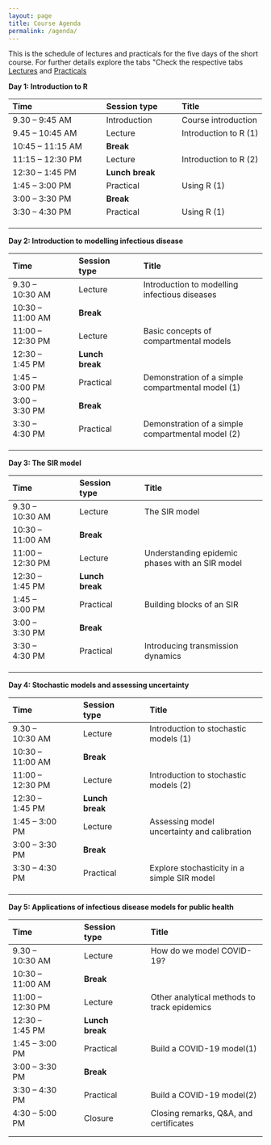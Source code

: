 ```yaml
---
layout: page
title: Course Agenda
permalink: /agenda/
---
```

This is the schedule of lectures and practicals for the five days of the short course. For further details explore the tabs "Check the respective tabs [Lectures](https://juanvesga.github.io/ide-modelling-R-ankara/agenda/) and [Practicals](https://juanvesga.github.io/ide-modelling-R-ankara/assignments/)  


**Day 1: Introduction to R**

| Time             |     |     | Session type    |     |     | Title                 |
| :--------------- | --- | --- | :-------------- | --- | --- | :-------------------- |
| 9.30 – 9:45 AM   |     |     | Introduction    |     |     | Course introduction   |
| 9.45 – 10:45 AM  |     |     | Lecture         |     |     | Introduction to R (1) |
| 10:45 – 11:15 AM |     |     | **Break**       |     |     |                       |
| 11:15 – 12:30 PM |     |     | Lecture         |     |     | Introduction to R (2) |
| 12:30 – 1:45 PM  |     |     | **Lunch break** |     |     |                       |
| 1:45 – 3:00 PM   |     |     | Practical       |     |     | Using R (1)           |
| 3:00 – 3:30 PM   |     |     | **Break**       |     |     |                       |
| 3:30 – 4:30 PM   |     |     | Practical       |     |     | Using R (1)           |
|                  |     |     |                 |     |     |                       |
|                  |     |     |                 |     |     |                       |
|                  |     |     |                 |     |     |                       |




**Day 2: Introduction to modelling infectious disease**

| Time             |     |     | Session type    |     |     | Title                                             |
| :--------------- | --- | --- | :-------------- | --- | --- | :------------------------------------------------ |
| 9.30 – 10:30 AM  |     |     | Lecture         |     |     | Introduction to modelling infectious diseases     |
| 10:30 – 11:00 AM |     |     | **Break**       |     |     |                                                   |
| 11:00 – 12:30 PM |     |     | Lecture         |     |     | Basic concepts of compartmental models            |
| 12:30 – 1:45 PM  |     |     | **Lunch break** |     |     |                                                   |
| 1:45 – 3:00 PM   |     |     | Practical       |     |     | Demonstration of a simple compartmental model (1) |
| 3:00 – 3:30 PM   |     |     | **Break**       |     |     |                                                   |
| 3:30 – 4:30 PM   |     |     | Practical       |     |     | Demonstration of a simple compartmental model (2) |
|                  |     |     |                 |     |     |                                                   |
|                  |     |     |                 |     |     |                                                   |
|                  |     |     |                 |     |     |                                                   |



**Day 3: The SIR model**

| Time             |     |     | Session type    |     |     | Title                                           |
| :--------------- | --- | --- | :-------------- | --- | --- | :---------------------------------------------- |
| 9.30 – 10:30 AM  |     |     | Lecture         |     |     | The SIR model                                   |
| 10:30 – 11:00 AM |     |     | **Break**       |     |     |                                                 |
| 11:00 – 12:30 PM |     |     | Lecture         |     |     | Understanding epidemic phases with an SIR model |
| 12:30 – 1:45 PM  |     |     | **Lunch break** |     |     |                                                 |
| 1:45 – 3:00 PM   |     |     | Practical       |     |     | Building blocks of an SIR                       |
| 3:00 – 3:30 PM   |     |     | **Break**       |     |     |                                                 |
| 3:30 – 4:30 PM   |     |     | Practical       |     |     | Introducing transmission dynamics               |
|                  |     |     |                 |     |     |                                                 |
|                  |     |     |                 |     |     |                                                 |
|                  |     |     |                 |     |     |                                                 |


**Day 4: Stochastic models and assessing uncertainty**

| Time             |     |     | Session type    |     |     | Title                                       |
| :--------------- | --- | --- | :-------------- | --- | --- | :------------------------------------------ |
| 9.30 – 10:30 AM  |     |     | Lecture         |     |     | Introduction to stochastic models (1)       |
| 10:30 – 11:00 AM |     |     | **Break**       |     |     |                                             |
| 11:00 – 12:30 PM |     |     | Lecture         |     |     | Introduction to stochastic models (2)       |
| 12:30 – 1:45 PM  |     |     | **Lunch break** |     |     |                                             |
| 1:45 – 3:00 PM   |     |     | Lecture         |     |     | Assessing model uncertainty and calibration |
| 3:00 – 3:30 PM   |     |     | **Break**       |     |     |                                             |
| 3:30 – 4:30 PM   |     |     | Practical       |     |     | Explore stochasticity in a simple SIR model |
|                  |     |     |                 |     |     |                                             |
|                  |     |     |                 |     |     |                                             |
|                  |     |     |                 |     |     |                                             |


**Day 5: Applications of infectious disease models for public health**

| Time             |     |     | Session type    |     |     | Title                                       |
| :--------------- | --- | --- | :-------------- | --- | --- | :------------------------------------------ |
| 9.30 – 10:30 AM  |     |     | Lecture         |     |     | How do we model COVID-19?                   |
| 10:30 – 11:00 AM |     |     | **Break**       |     |     |                                             |
| 11:00 – 12:30 PM |     |     | Lecture         |     |     | Other analytical methods to track epidemics |
| 12:30 – 1:45 PM  |     |     | **Lunch break** |     |     |                                             |
| 1:45 – 3:00 PM   |     |     | Practical       |     |     | Build a COVID-19 model(1)                   |
| 3:00 – 3:30 PM   |     |     | **Break**       |     |     |                                             |
| 3:30 – 4:30 PM   |     |     | Practical       |     |     | Build a COVID-19 model(2)                   |
| 4:30 – 5:00 PM   |     |     | Closure         |     |     | Closing remarks, Q&A, and certificates      |
|                  |     |     |                 |     |     |                                             |
|                  |     |     |                 |     |     |                                             |